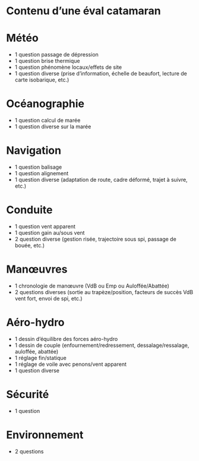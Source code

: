 # Contenu d’une éval catamaran

# Météo
* 1 question passage de dépression
* 1 question brise thermique
* 1 question phénomène locaux/effets de site
* 1 question diverse (prise d’information, échelle de beaufort, lecture de carte isobarique, etc.)

# Océanographie
* 1 question calcul de marée
* 1 question diverse sur la marée

# Navigation
* 1 question balisage
* 1 question alignement
* 1 question diverse (adaptation de route, cadre déformé, trajet à suivre, etc.)

# Conduite
* 1 question vent apparent
* 1 question gain au/sous vent
* 2 question diverse (gestion risée, trajectoire sous spi, passage de bouée, etc.)

# Manœuvres
* 1 chronologie de manœuvre (VdB ou Emp ou Auloffée/Abattée)
* 2 questions diverses (sortie au trapèze/position, facteurs de succès VdB vent fort, envoi de spi, etc.)

# Aéro-hydro
* 1 dessin d’équilibre des forces aéro-hydro
* 1 dessin de couple (enfournement/redressement, dessalage/ressalage, auloffée, abattée) 
* 1 réglage fin/statique
* 1 réglage de voile avec penons/vent apparent
* 1 question diverse

# Sécurité
* 1 question

# Environnement
* 2 questions